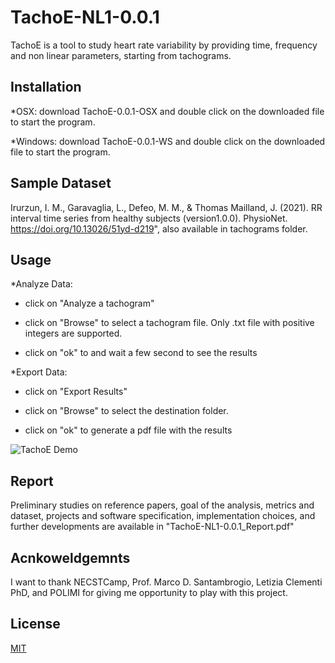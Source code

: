 #  TachoE-NL1-0.0.1

TachoE is a tool to study heart rate variability by providing time, frequency and non linear parameters, starting from tachograms.

## Installation

*OSX: download TachoE-0.0.1-OSX and double click on the downloaded file to start the program.


*Windows: download TachoE-0.0.1-WS and double click on the downloaded file to start the program.


## Sample Dataset
Irurzun, I. M., Garavaglia, L., Defeo, M. M., & Thomas Mailland, J. (2021).  RR interval time series from healthy subjects  (version1.0.0).  PhysioNet. https://doi.org/10.13026/51yd-d219", also available in tachograms folder.


## Usage
*Analyze Data:

- click on "Analyze a tachogram"

- click on "Browse" to select a tachogram file. Only .txt file with positive integers are supported. 

- click on "ok" to and wait a few second to see the results

*Export Data:

- click on "Export Results"

- click on "Browse" to select the destination folder.

- click on "ok" to generate a pdf file with the results


![TachoE Demo](demo/demo.gif)

## Report

Preliminary studies on reference papers, goal of the analysis, metrics and dataset, projects and software specification, implementation choices, and further developments are available in "TachoE-NL1-0.0.1_Report.pdf"

## Acnkoweldgemnts
I want to thank NECSTCamp, Prof. Marco D. Santambrogio, Letizia Clementi PhD, and POLIMI for giving me opportunity to play with this project.



## License
[MIT](https://choosealicense.com/licenses/mit/)

